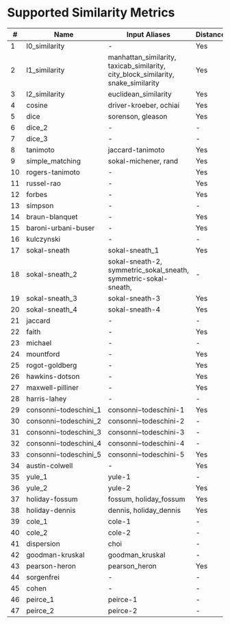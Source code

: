 # Supported Similarity Metrics
| # | Name | Input Aliases | Distance |
| --- | --- | --- | --- |
| 1 | l0\_similarity | - | Yes |
| 2 | l1\_similarity | manhattan\_similarity, taxicab\_similarity, city\_block\_similarity, snake\_similarity | Yes |
| 3 | l2\_similarity | euclidean\_similarity | Yes |
| 4 | cosine | driver-kroeber, ochiai | Yes |
| 5 | dice | sorenson, gleason | Yes |
| 6 | dice\_2 | - | - |
| 7 | dice\_3 | - | - |
| 8 | tanimoto | jaccard-tanimoto | Yes |
| 9 | simple\_matching | sokal-michener, rand | Yes |
| 10 | rogers-tanimoto | - | Yes |
| 11 | russel-rao | - | Yes |
| 12 | forbes | - | Yes |
| 13 | simpson | - | - |
| 14 | braun-blanquet | - | Yes |
| 15 | baroni-urbani-buser | - | Yes |
| 16 | kulczynski | - | - |
| 17 | sokal-sneath | sokal-sneath\_1 | Yes |
| 18 | sokal-sneath\_2 | sokal-sneath-2, symmetric\_sokal\_sneath, symmetric-sokal-sneath, | - |
| 19 | sokal-sneath\_3 | sokal-sneath-3 | Yes |
| 20 | sokal-sneath\_4 | sokal-sneath-4 | Yes |
| 21 | jaccard | - | - |
| 22 | faith | - | Yes |
| 23 | michael | - | - |
| 24 | mountford | - | Yes |
| 25 | rogot-goldberg | - | Yes |
| 26 | hawkins-dotson | - | Yes |
| 27 | maxwell-pilliner | - | Yes |
| 28 | harris-lahey | - | - |
| 29 | consonni−todeschini\_1 | consonni−todeschini-1 | Yes |
| 30 | consonni−todeschini\_2 | consonni−todeschini-2 | - |
| 31 | consonni−todeschini\_3 | consonni−todeschini-3 | - |
| 32 | consonni−todeschini\_4 | consonni−todeschini-4 | - |
| 33 | consonni−todeschini\_5 | consonni−todeschini-5 | Yes |
| 34 | austin-colwell | - | Yes |
| 35 | yule\_1 | yule-1 | - |
| 36 | yule\_2 | yule-2 | Yes |
| 37 | holiday-fossum | fossum, holiday\_fossum | Yes |
| 38 | holiday-dennis | dennis, holiday\_dennis | Yes |
| 39 | cole\_1 | cole-1 | - |
| 40 | cole\_2 | cole-2 | - |
| 41 | dispersion | choi | - |
| 42 | goodman-kruskal | goodman\_kruskal | - |
| 43 | pearson-heron | pearson\_heron | Yes |
| 44 | sorgenfrei | - | - |
| 45 | cohen | - | - |
| 46 | peirce\_1 | peirce-1 | - |
| 47 | peirce\_2 | peirce-2 | - |
